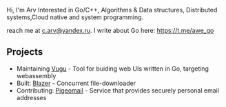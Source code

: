 Hi, I'm Arv
Interested in Go/C++, Algorithms & Data structures, Distributed systems,Cloud native and system programming.

reach me at c.arv@yandex.ru. I write about Go here: https://t.me/awe_go

## Projects
* Maintaining [Vugu](https://github.com/vugu/vugu) - Tool for buiding web UIs written in Go, targeting webassembly
* Built: [Blazer](https://github.com/arvryna/blazer) - Concurrent file-downloader  
* Contributing: [Pigeomail](https://github.com/requiemofthesouls/pigeomail) - Service that provides securely personal email addresses

<!-- <img align="left" src="https://github-readme-stats.vercel.app/api/top-langs/?username=arvryna&hide=html,ruby, scss" /> -->


